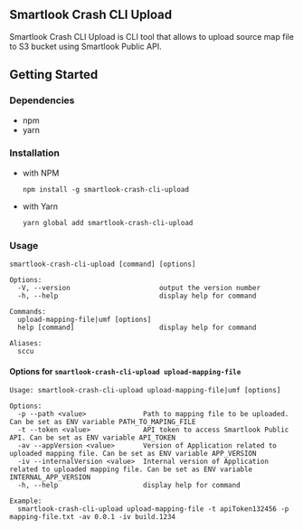 ## Smartlook Crash CLI Upload

Smartlook Crash CLI Upload is CLI tool that allows to upload source map file to S3 bucket using Smartlook Public API.

## Getting Started

### Dependencies
- npm
- yarn

### Installation

- with NPM

  ```npm install -g smartlook-crash-cli-upload```
- with Yarn
  
    ```yarn global add smartlook-crash-cli-upload```

### Usage

```
smartlook-crash-cli-upload [command] [options]

Options:
  -V, --version                      output the version number
  -h, --help                         display help for command
 
Commands:
  upload-mapping-file|umf [options]
  help [command]                     display help for command
  
Aliases:
  sccu
```

#### Options for `smartlook-crash-cli-upload upload-mapping-file`
```
Usage: smartlook-crash-cli-upload upload-mapping-file|umf [options]

Options:
  -p --path <value>              Path to mapping file to be uploaded. Can be set as ENV variable PATH_TO_MAPING_FILE
  -t --token <value>             API token to access Smartlook Public API. Can be set as ENV variable API_TOKEN
  -av --appVersion <value>       Version of Application related to uploaded mapping file. Can be set as ENV variable APP_VERSION
  -iv --internalVersion <value>  Internal version of Application related to uploaded mapping file. Can be set as ENV variable INTERNAL_APP_VERSION
  -h, --help                     display help for command
  
Example:
  smartlook-crash-cli-upload upload-mapping-file -t apiToken132456 -p mapping-file.txt -av 0.0.1 -iv build.1234 
```


